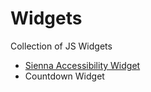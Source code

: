 # Widgets

Collection of JS Widgets

- [Sienna Accessibility Widget](https://accessibility-widget.pages.dev/)
- Countdown Widget